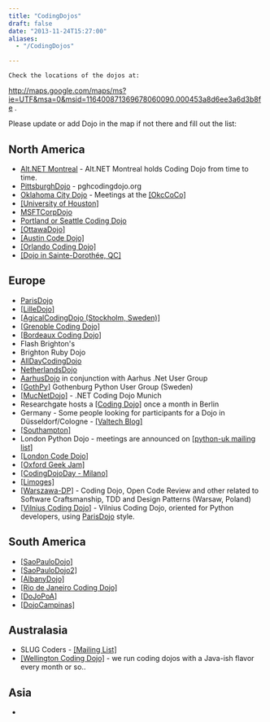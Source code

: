 ```yaml
---
title: "CodingDojos"
draft: false
date: "2013-11-24T15:27:00"
aliases:
  - "/CodingDojos"

---
```

    Check the locations of the dojos at:
<http://maps.google.com/maps/ms?ie=UTF&msa=0&msid=116400871369678060090.000453a8d6ee3a6d3b8fe>
.

Please update or add Dojo in the map if not there and fill out the list:

North America
-------------

-   [Alt.NET Montreal](/dojo/AltNetMontreal) - Alt.NET Montreal holds
    Coding Dojo from time to time.
-   [PittsburghDojo](/dojo/PittsburghDojo) - pghcodingdojo.org
-   [Oklahoma City Dojo](/dojo/OkcDojo) - Meetings at the
    [\[OkcCoCo\]](http://www.okccoco.com)
-   [\[University of Houston\]](http://www.codedojo.org)
-   [MSFTCorpDojo](/dojo/MSFTCorpDojo)
-   [Portland or Seattle Coding
    Dojo](/dojo/Portland_Or_Seattle_Coding_Dojo)
-   [\[OttawaDojo\]](http://tech.groups.yahoo.com/group/extremeprogramming/message/129324)
-   [\[Austin Code
    Dojo\]](http://groups.google.com/group/austin-code-dojo)
-   [\[Orlando Coding Dojo\]](http://orlandodojo.org)
-   [\[Dojo in Sainte-Dorothée, QC\]](https://twitter.com/dojosaintedo)

Europe
------

-   [ParisDojo](/dojo/ParisDojo)
-   [\[LilleDojo\]](http://groups.google.com/group/nord-agile/)
-   [\[AgicalCodingDojo (Stockholm,
    Sweden)\]](http://agical.se/events/dojo.html)
-   [\[Grenoble Coding
    Dojo\]](http://clubagile.org/evenements/coding-dojo/)
-   [\[Bordeaux Coding Dojo\]](http://okiwi.org)
-   Flash Brighton's
-   Brighton Ruby Dojo
-   [AllDayCodingDojo](/dojo/AllDayCodingDojo)
-   [NetherlandsDojo](/dojo/NetherlandsDojo)
-   [AarhusDojo](/dojo/AarhusDojo) in conjunction with Aarhus .Net User
    Group
-   [\[GothPy\]](http://www.meetup.com/GothPy/) Gothenburg Python User
    Group (Sweden)
-   [\[MucNetDojo\]](http://www.gmbsg.com/go/mucnetdojo) - .NET Coding
    Dojo Munich
-   Researchgate hosts a [\[Coding
    Dojo\]](http://researchgate.github.io/CodingDojo/) once a month in
    Berlin
-   Germany - Some people looking for participants for a Dojo in
    Düsseldorf/Cologne - [\[Valtech
    Blog\]](http://blogs.valtech.com/ino/2009/07/29/intrested-in-a-coding-dojo-in-the-rhineland/)
-   [\[Southampton\]](http://southamptoncodingdojo.ning.com/)
-   London Python Dojo - meetings are announced on [\[python-uk mailing
    list\]](http://mail.python.org/mailman/listinfo/python-uk)
-   [\[London Code Dojo\]](http://www.meetup.com/London-Code-Dojo)
-   [\[Oxford Geek Jam\]](http://www.oxfordgeekjam.net/codingdojo/)
-   [\[CodingDojoDay -
    Milano\]](http://codingdojoday-ehome.eventbrite.com/)
-   [\[Limoges\]](http://www.iut.unilim.fr/conferences-informatique/coding-dojo.html)
-   [\[Warszawa-DP\]](http://groups.google.com/group/warszawa-dp/) -
    Coding Dojo, Open Code Review and other related to Software
    Craftsmanship, TDD and Design Patterns (Warsaw, Poland)
-   [\[Vilnius Coding
    Dojo\]](http://ututi.lt/subject/UNI/Dev/coding_dojo) - Vilnius
    Coding Dojo, oriented for Python developers, using
    [ParisDojo](/dojo/ParisDojo) style.

South America
-------------

-   [\[SaoPauloDojo\]](http://groups.google.com/group/dojo_sp)
-   [\[SaoPauloDojo2\]](http://wiki.github.com/danicuki/Dojo-Sao-Paulo)
-   [\[AlbanyDojo\]](http://groups.google.com/group/AgileAlbany)
-   [\[Rio de Janeiro Coding Dojo\]](http://dojorio.org)
-   [\[DoJoPoA\]](http://dojopoa.wordpress.com/)
-   [\[DojoCampinas\]](http://dojocampinas.wordpress.com/)

Australasia
-----------

-   SLUG Coders - [\[Mailing List\]](http://www.slug.org.au/lists)
-   [\[Wellington Coding
    Dojo\]](http://www.wellington-coding-dojo.co.nz) - we run coding
    dojos with a Java-ish flavor every month or so..

Asia
----

-   
